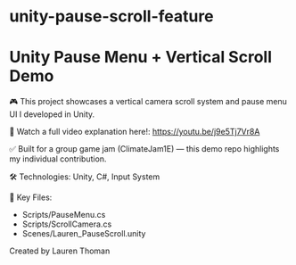 # unity-pause-scroll-feature
# Unity Pause Menu + Vertical Scroll Demo

🎮 This project showcases a vertical camera scroll system and pause menu UI I developed in Unity.

🎦 Watch a full video explanation here!: https://youtu.be/j9e5Tj7Vr8A

✅ Built for a group game jam (ClimateJam1E) — this demo repo highlights my individual contribution.

🛠 Technologies: Unity, C#, Input System

📁 Key Files:
- Scripts/PauseMenu.cs
- Scripts/ScrollCamera.cs
- Scenes/Lauren_PauseScroll.unity

Created by Lauren Thoman
